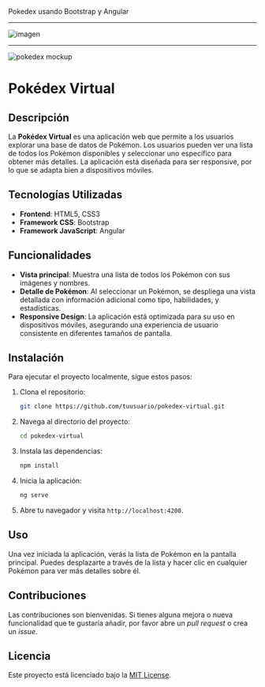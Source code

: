 
Pokedex usando Bootstrap y Angular

----------------------------------------------------------------------------------------------------------------

![imagen](https://github.com/user-attachments/assets/873632ef-3b95-42cf-88ad-ede07489db6b)

------------------------------------------------------------------------------------------------------------------

![pokedex mockup](https://github.com/user-attachments/assets/4e347e3e-8c20-4704-9ec4-05980eb41cd3)

# Pokédex Virtual

## Descripción

La **Pokédex Virtual** es una aplicación web que permite a los usuarios explorar una base de datos de Pokémon. Los usuarios pueden ver una lista de todos los Pokémon disponibles y seleccionar uno específico para obtener más detalles. La aplicación está diseñada para ser responsive, por lo que se adapta bien a dispositivos móviles.

## Tecnologías Utilizadas

- **Frontend**: HTML5, CSS3
- **Framework CSS**: Bootstrap
- **Framework JavaScript**: Angular

## Funcionalidades

- **Vista principal**: Muestra una lista de todos los Pokémon con sus imágenes y nombres.
- **Detalle de Pokémon**: Al seleccionar un Pokémon, se despliega una vista detallada con información adicional como tipo, habilidades, y estadísticas.
- **Responsive Design**: La aplicación está optimizada para su uso en dispositivos móviles, asegurando una experiencia de usuario consistente en diferentes tamaños de pantalla.

## Instalación

Para ejecutar el proyecto localmente, sigue estos pasos:

1. Clona el repositorio:
   ```bash
   git clone https://github.com/tuusuario/pokedex-virtual.git
   ```
2. Navega al directorio del proyecto:
   ```bash
   cd pokedex-virtual
   ```
3. Instala las dependencias:
   ```bash
   npm install
   ```
4. Inicia la aplicación:
   ```bash
   ng serve
   ```
5. Abre tu navegador y visita `http://localhost:4200`.

## Uso

Una vez iniciada la aplicación, verás la lista de Pokémon en la pantalla principal. Puedes desplazarte a través de la lista y hacer clic en cualquier Pokémon para ver más detalles sobre él.

## Contribuciones

Las contribuciones son bienvenidas. Si tienes alguna mejora o nueva funcionalidad que te gustaría añadir, por favor abre un *pull request* o crea un *issue*.

## Licencia

Este proyecto está licenciado bajo la [MIT License](LICENSE).

